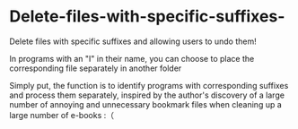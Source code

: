 # Delete-files-with-specific-suffixes-
Delete files with specific suffixes and allowing users to undo them!  
  
In programs with an "I" in their name, you can choose to place the corresponding file separately in another folder  
  
Simply put, the function is to identify programs with corresponding suffixes and process them separately, inspired by the author's discovery of a large number of annoying and unnecessary bookmark files when cleaning up a large number of e-books :（  
